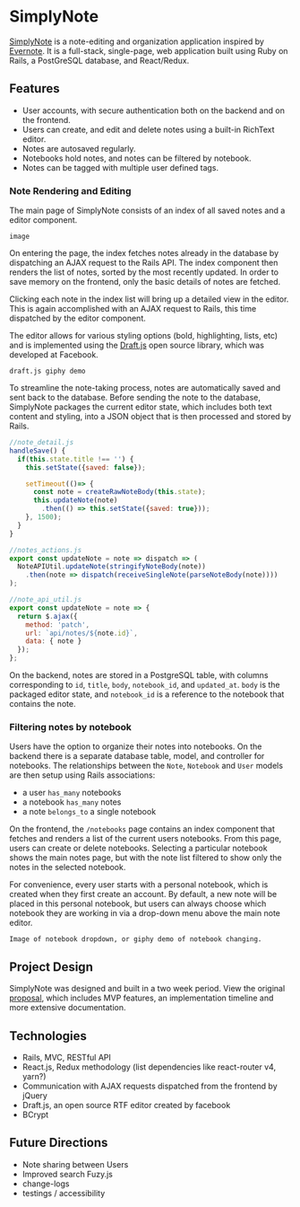 # SimplyNote

[SimplyNote][live-link] is a note-editing and organization application inspired by [Evernote][evernote]. It is a full-stack, single-page, web application built using Ruby on Rails, a PostGreSQL database, and React/Redux.

## Features
  * User accounts, with secure authentication both on the backend and on the frontend.
  * Users can create, and edit and delete notes using a built-in RichText editor.
  * Notes are autosaved regularly.
  * Notebooks hold notes, and notes can be filtered by notebook.
  * Notes can be tagged with multiple user defined tags.

### Note Rendering and Editing
The main page of SimplyNote consists of an index of all saved notes and a editor component.

```
image
```

On entering the page, the index fetches notes already in the database by dispatching an AJAX request to the Rails API. The index component then renders the list of notes, sorted by the most recently updated. In order to save memory on the frontend, only the basic details of notes are fetched.

Clicking each note in the index list will bring up a detailed view in the editor. This is again accomplished with an AJAX request to Rails, this time dispatched by the editor component.

The editor allows for various styling options (bold, highlighting, lists, etc) and is implemented using the [Draft.js][draft] open source library, which was developed at Facebook.

```
draft.js giphy demo
```

To streamline the note-taking process, notes are automatically saved and sent back to the database. Before sending the note to the database, SimplyNote packages the current editor state, which includes both text content and styling, into a JSON object that is then processed and stored by Rails.

```js
//note_detail.js
handleSave() {
  if(this.state.title !== '') {
    this.setState({saved: false});

    setTimeout(()=> {
      const note = createRawNoteBody(this.state);
      this.updateNote(note)
        .then(() => this.setState({saved: true}));
    }, 1500);
  }
}

//notes_actions.js
export const updateNote = note => dispatch => (
  NoteAPIUtil.updateNote(stringifyNoteBody(note))
    .then(note => dispatch(receiveSingleNote(parseNoteBody(note))))
);

//note_api_util.js
export const updateNote = note => {
  return $.ajax({
    method: 'patch',
    url: `api/notes/${note.id}`,
    data: { note }
  });
};
```

On the backend, notes are stored in a PostgreSQL table, with columns corresponding to `id`, `title`, `body`, `notebook_id`, and `updated_at`. `body` is the packaged editor state, and `notebook_id` is a reference to the notebook that contains the note.

### Filtering notes by notebook

Users have the option to organize their notes into notebooks. On the backend there is a separate database table, model, and controller for notebooks. The relationships between the `Note`, `Notebook` and `User` models are then setup using Rails associations:

  * a user `has_many` notebooks
  * a notebook `has_many` notes
  * a note `belongs_to` a single notebook

On the frontend, the `/notebooks` page contains an index component that fetches and renders a list of the current users notebooks. From this page, users can create or delete notebooks. Selecting a particular notebook shows the main notes page, but with the note list filtered to show only the notes in the selected notebook.

For convenience, every user starts with a personal notebook, which is created when they first create an account. By default, a new note will be placed in this personal notebook, but users can always choose which notebook they are working in via a drop-down menu above the main note editor.

```
Image of notebook dropdown, or giphy demo of notebook changing.
```

## Project Design

SimplyNote was designed and built in a two week period. View the original [proposal][dev-readme], which includes MVP features, an implementation timeline and more extensive documentation.

## Technologies

  * Rails, MVC, RESTful API
  * React.js, Redux methodology (list dependencies like react-router v4, yarn?)
  * Communication with AJAX requests dispatched from the frontend by jQuery
  * Draft.js, an open source RTF editor created by facebook
  * BCrypt

## Future Directions
  * Note sharing between Users
  * Improved search Fuzy.js
  * change-logs
  * testings / accessibility

[draft]: https://draftjs.org
[evernote]: https://evernote.com/
[dev-readme]: docs/README.md
[live-link]: https://simplynote.herokuapp.com/
